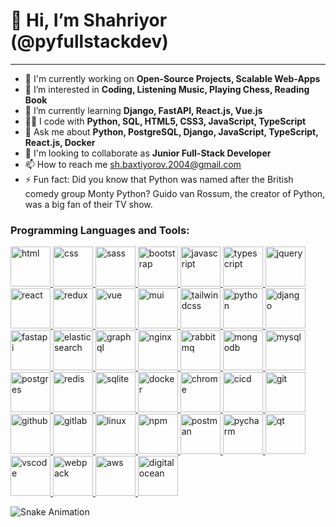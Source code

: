 # 👋 Hi, I’m Shahriyor (@pyfullstackdev)

----------------------------------------

- 🔭 I'm currently working on **Open-Source Projects, Scalable Web-Apps**
- 🧠 I’m interested in **Coding, Listening Music, Playing Chess, Reading Book**
- 🌱 I’m currently learning **Django, FastAPI, React.js, Vue.js**
- 🧑‍💻️ I code with **Python, SQL, HTML5, CSS3, JavaScript, TypeScript**
- 💬 Ask me about **Python, PostgreSQL, Django, JavaScript, TypeScript, React.js, Docker**
- 💞️ I'm looking to collaborate as **Junior Full-Stack Developer**
- 📫 How to reach me [sh.baxtiyorov.2004@gmail.com](mailto:sh.baxtiyorov.2004@gmail.com)
- ⚡ Fun fact: Did you know that Python was named after the British comedy group Monty Python? Guido van Rossum, the
  creator of Python, was a big fan of their TV show.

### Programming Languages and Tools:

<a href="https://developer.mozilla.org/en/docs/web/html">
<img src="https://cdn1.iconfinder.com/data/icons/logotypes/32/badge-html-5-64.png" alt="html" height="64" width="64">
</a>

<a href="https://developer.mozilla.org/en/docs/web/css">
<img src="https://cdn1.iconfinder.com/data/icons/logotypes/32/badge-css-3-64.png" alt="css" height="64" width="64">
</a>

<a href="https://sass-lang.com">
<img src="https://cdn4.iconfinder.com/data/icons/logos-and-brands/512/288_Sass_logo-512.png" alt="sass" height="64" width="64">
</a>

<a href="https://getbootstrap.com">
<img src="https://upload.wikimedia.org/wikipedia/commons/thumb/b/b2/Bootstrap_logo.svg/120px-Bootstrap_logo.svg.png" alt="bootstrap" height="64">
</a>

<a href="https://developer.mozilla.org/en/docs/web/javascript">
<img src="https://avatars.mds.yandex.net/i?id=083dcee62db4e4f41c377a15a6ceb32d83c9c648-4577390-images-thumbs&n=13" alt="javascript" height="64" width="64">
</a>

<a href="https://www.typescriptlang.org">
<img src="https://upload.wikimedia.org/wikipedia/commons/thumb/f/f5/Typescript.svg/768px-Typescript.svg.png" alt="typescript" height="64" width="64">
</a>

<a href="https://jquery.com">
<img src="https://cdn3.iconfinder.com/data/icons/popular-services-brands/512/jquery-64.png" alt="jquery" height="64" width="64">
</a>

<a href="https://reactjs.com">
<img src="https://cdn4.iconfinder.com/data/icons/logos-3/600/React.js_logo-64.png" alt="react" height="64" width="64">
</a>

<a href="https://redux.js.org">
<img src="https://cdn.iconscout.com/icon/free/png-512/redux-283024.png" alt="redux" height="64" width="64">
</a>

<a href="https://vuejs.org">
<img src="https://logospng.org/download/vue.js/vue-js-4096.png" alt="vue" height="64" width="64">
</a>

<a href="https://mui.com">
<img src="https://v4.mui.com/static/logo.png" alt="mui" height="64" width="64">
</a>

<a href="https://tailwindcss.com">
<img src="https://tailwindcss.com/_next/static/media/tailwindcss-mark.3c5441fc7a190fb1800d4a5c7f07ba4b1345a9c8.svg" alt="tailwindcss" height="64" width="64">
</a>

<a href="https://docs.python.org">
<img src="https://cdn3.iconfinder.com/data/icons/logos-and-brands-adobe/512/267_Python-64.png" alt="python" height="64" width="64">
</a>

<a href="https://docs.djangoproject.com">
<img src="https://cdn.worldvectorlogo.com/logos/django.svg" alt="django" height="64" width="64">
</a>

<a href="https://fastapi.tiangolo.com">
<img src="https://www.freedownloadlogo.com/logos/f/fastapi-1.svg" alt="fastapi" height="64" width="64">
</a>

<a href="https://www.elastic.co/elasticsearch">
<img src="https://logojinni.com/image/logos/elasticsearch-625.svg" alt="elasticsearch" height="64" width="64">
</a>

<a href="https://graphql.org">
<img src="https://cdn.coursehunter.net/category/graphql.png" alt="graphql" height="64" width="64">
</a>

<a href="https://nginx.org">
<img src="https://iconape.com/wp-content/png_logo_vector/nginx.png" alt="nginx" height="64" width="64">
</a>

<a href="https://www.rabbitmq.com">
<img src="https://dt-cdn.net/hub/rabbit.png" alt="rabbitmq" height="64" width="64">
</a>

<a href="https://www.mongodb.com">
<img src="https://www.mongodb.com/assets/images/global/favicon.ico" alt="mongodb" height="64" width="64">
</a>

<a href="https://www.mysql.com">
<img src="https://pngimg.com/uploads/mysql/mysql_PNG23.png" alt="mysql" height="64" width="64">
</a>

<a href="https://www.postgresql.org">
<img src="https://1.bp.blogspot.com/-IMRYavyGKFE/WSraYoVCy5I/AAAAAAAACj4/J_RV8w2jqAsiqtcMwhRN_4IdukfbSkNqQCLcB/s1600/postgreesql1600.png" alt="postgres" height="64" width="64">
</a>

<a href="https://redis.io">
<img src="https://cdn4.iconfinder.com/data/icons/redis-2/1451/Untitled-2-1024.png" alt="redis" height="64" width="64">
</a>

<a href="https://www.sqlite.org">
<img src="https://camo.githubusercontent.com/fef5255b5f977487582327e578d0750985daef659407cfb0cfb1bb5d6f14d259/68747470733a2f2f75706c6f61642e77696b696d656469612e6f72672f77696b6970656469612f636f6d6d6f6e732f7468756d622f392f39372f53716c6974652d7371756172652d69636f6e2e7376672f3230343870782d53716c6974652d7371756172652d69636f6e2e7376672e706e67" alt="sqlite" height="64" width="64">
</a>

<a href="https://www.docker.com">
<img src="https://cdn4.iconfinder.com/data/icons/logos-and-brands/512/97_Docker_logo_logos-256.png" alt="docker" height="64" width="64">
</a>

<a href="https://www.google.com">
<img src="https://cdn2.iconfinder.com/data/icons/social-icons-33/128/Google_Chrome-1024.png" alt="chrome" height="64" width="64">
</a>

<a href="https://resources.github.com/ci-cd" href="https://docs.gitlab.com/ee/ci" target="_blank">
<img src="https://onepunch.ninja/images/cicd.png" alt="cicd" height="64" width="64">
</a>

<a href="https://git-scm.com">
<img src="https://www.pinclipart.com/picdir/big/147-1475273_hot-to-reset-reinitialise-a-git-repository-git.png" alt="git" height="64" width="64">
</a>

<a href="https://github.com">
<img src="https://pngimg.com/uploads/github/github_PNG53.png" alt="github" height="64" width="64">
</a>

<a href="https://about.gitlab.com">
<img src="https://raw.githubusercontent.com/Delta456/Delta456/master/img/gitlab.png" alt="gitlab" height="64" width="64">
</a>

<a href="https://www.linux.org">
<img src="https://cdn3.iconfinder.com/data/icons/logos-brands-3/24/logo_brand_brands_logos_linux-256.png" alt="linux" height="64" width="64">
</a>

<a href="https://www.npmjs.com">
<img src="https://www.svgrepo.com/show/354128/npm.svg" alt="npm" height="64" width="64">
</a>

<a href="https://www.postman.com">
<img src="https://media.trustradius.com/product-logos/h3/JA/T1A83W5H538P.PNG" alt="postman" height="64" width="64">
</a>

<a href="https://www.jetbrains.com/pycharm/">
<img src="https://blog.skillfactory.ru/wp-content/uploads/2023/02/pycharm_icon.svg-6137743.png.webp" alt="pycharm" height="64" width="64">
</a>

<a href="https://www.qt.io">
<img src="https://upload.wikimedia.org/wikipedia/commons/0/0b/Qt_logo_2016.svg" alt="qt" height="64" width="64">
</a>

<a href="https://code.visualstudio.com">
<img src="https://logo-base.com/logo/visual_studio_code_logo_icon.png" alt="vscode" height="64" width="64">
</a>

<a href="https://webpack.js.org">
<img src="https://logojinni.com/image/logos/webpack-icon.svg" alt="webpack" height="64" width="64">
</a>

<a href="https://aws.amazon.com">
<img src="https://camo.githubusercontent.com/cc7ae80ab70f9596c83f50b3eef12d6c4f05cd864344416c35103cca1e4ecf35/68747470733a2f2f7777772e6d61726b6574696e676d696c6b2e636f6d2f77702d636f6e74656e742f75706c6f6164732f323031392f30372f6d6d2d626c6f672d696d6167652d312e706e67" alt="aws" height="64" width="64">
</a>

<a href="https://www.digitalocean.com">
<img src="https://s3.amazonaws.com/challengepost/sponsors/logos/000/018/025/highres/DigitalOcean.png" alt="digitalocean" height="64" width="64">
</a>

![Snake Animation](https://github.com/mirsaid-mirzohidov/mirsaid-mirzohidov/blob/output/github-contribution-grid-snake.svg)
